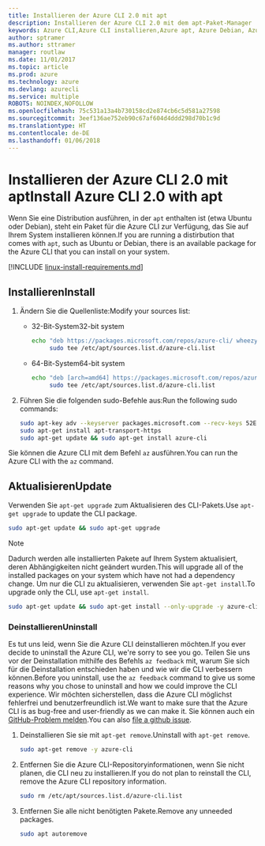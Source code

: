```yaml
---
title: Installieren der Azure CLI 2.0 mit apt
description: Installieren der Azure CLI 2.0 mit dem apt-Paket-Manager
keywords: Azure CLI,Azure CLI installieren,Azure apt, Azure Debian, Azure Ubuntu
author: sptramer
ms.author: sttramer
manager: routlaw
ms.date: 11/01/2017
ms.topic: article
ms.prod: azure
ms.technology: azure
ms.devlang: azurecli
ms.service: multiple
ROBOTS: NOINDEX,NOFOLLOW
ms.openlocfilehash: 75c531a13a4b730158cd2e874cb6c5d581a27598
ms.sourcegitcommit: 3eef136ae752eb90c67af604d4ddd298d70b1c9d
ms.translationtype: HT
ms.contentlocale: de-DE
ms.lasthandoff: 01/06/2018
---
```

# <a name="install-azure-cli-20-with-apt"></a><span data-ttu-id="cbb4f-104">Installieren der Azure CLI 2.0 mit apt</span><span class="sxs-lookup"><span data-stu-id="cbb4f-104">Install Azure CLI 2.0 with apt</span></span>

<span data-ttu-id="cbb4f-105">Wenn Sie eine Distribution ausführen, in der `apt` enthalten ist (etwa Ubuntu oder Debian), steht ein Paket für die Azure CLI zur Verfügung, das Sie auf Ihrem System installieren können.</span><span class="sxs-lookup"><span data-stu-id="cbb4f-105">If you are running a distirbution that comes with `apt`, such as Ubuntu or Debian, there is an available package for the Azure CLI that you can install on your system.</span></span>

[!INCLUDE [linux-install-requirements.md](includes/linux-install-requirements.md)]

## <a name="install"></a><span data-ttu-id="cbb4f-106">Installieren</span><span class="sxs-lookup"><span data-stu-id="cbb4f-106">Install</span></span>

1. <span data-ttu-id="cbb4f-107">Ändern Sie die Quellenliste:</span><span class="sxs-lookup"><span data-stu-id="cbb4f-107">Modify your sources list:</span></span>

   - <span data-ttu-id="cbb4f-108">32-Bit-System</span><span class="sxs-lookup"><span data-stu-id="cbb4f-108">32-bit system</span></span>

     ```bash
     echo "deb https://packages.microsoft.com/repos/azure-cli/ wheezy main" | \
          sudo tee /etc/apt/sources.list.d/azure-cli.list
     ```

   - <span data-ttu-id="cbb4f-109">64-Bit-System</span><span class="sxs-lookup"><span data-stu-id="cbb4f-109">64-bit system</span></span>

     ```bash
     echo "deb [arch=amd64] https://packages.microsoft.com/repos/azure-cli/ wheezy main" | \
          sudo tee /etc/apt/sources.list.d/azure-cli.list
     ```

2. <span data-ttu-id="cbb4f-110">Führen Sie die folgenden sudo-Befehle aus:</span><span class="sxs-lookup"><span data-stu-id="cbb4f-110">Run the following sudo commands:</span></span>

   ```bash
   sudo apt-key adv --keyserver packages.microsoft.com --recv-keys 52E16F86FEE04B979B07E28DB02C46DF417A0893
   sudo apt-get install apt-transport-https
   sudo apt-get update && sudo apt-get install azure-cli
   ```

<span data-ttu-id="cbb4f-111">Sie können die Azure CLI mit dem Befehl `az` ausführen.</span><span class="sxs-lookup"><span data-stu-id="cbb4f-111">You can run the Azure CLI with the `az` command.</span></span>

## <a name="update"></a><span data-ttu-id="cbb4f-112">Aktualisieren</span><span class="sxs-lookup"><span data-stu-id="cbb4f-112">Update</span></span>

<span data-ttu-id="cbb4f-113">Verwenden Sie `apt-get upgrade` zum Aktualisieren des CLI-Pakets.</span><span class="sxs-lookup"><span data-stu-id="cbb4f-113">Use `apt-get upgrade` to update the CLI package.</span></span>

   ```bash
   sudo apt-get update && sudo apt-get upgrade
   ```

> [!NOTE]
> <span data-ttu-id="cbb4f-114">Dadurch werden alle installierten Pakete auf Ihrem System aktualisiert, deren Abhängigkeiten nicht geändert wurden.</span><span class="sxs-lookup"><span data-stu-id="cbb4f-114">This will upgrade all of the installed packages on your system which have not had a dependency change.</span></span>
> <span data-ttu-id="cbb4f-115">Um nur die CLI zu aktualisieren, verwenden Sie `apt-get install`.</span><span class="sxs-lookup"><span data-stu-id="cbb4f-115">To upgrade only the CLI, use `apt-get install`.</span></span>
> ```bash
> sudo apt-get update && sudo apt-get install --only-upgrade -y azure-cli
> ```

### <a name="uninstall"></a><span data-ttu-id="cbb4f-116">Deinstallieren</span><span class="sxs-lookup"><span data-stu-id="cbb4f-116">Uninstall</span></span>

<span data-ttu-id="cbb4f-117">Es tut uns leid, wenn Sie die Azure CLI deinstallieren möchten.</span><span class="sxs-lookup"><span data-stu-id="cbb4f-117">If you ever decide to uninstall the Azure CLI, we're sorry to see you go.</span></span> <span data-ttu-id="cbb4f-118">Teilen Sie uns vor der Deinstallation mithilfe des Befehls `az feedback` mit, warum Sie sich für die Deinstallation entschieden haben und wie wir die CLI verbessern können.</span><span class="sxs-lookup"><span data-stu-id="cbb4f-118">Before you uninstall, use the `az feedback` command to give us some reasons why you chose to uninstall and how we could improve the CLI experience.</span></span> <span data-ttu-id="cbb4f-119">Wir möchten sicherstellen, dass die Azure CLI möglichst fehlerfrei und benutzerfreundlich ist.</span><span class="sxs-lookup"><span data-stu-id="cbb4f-119">We want to make sure that the Azure CLI is as bug-free and user-friendly as we can make it.</span></span> <span data-ttu-id="cbb4f-120">Sie können auch ein [GitHub-Problem melden](https://github.com/Azure/azure-cli/issues).</span><span class="sxs-lookup"><span data-stu-id="cbb4f-120">You can also [file a github issue](https://github.com/Azure/azure-cli/issues).</span></span>

1. <span data-ttu-id="cbb4f-121">Deinstallieren Sie sie mit `apt-get remove`.</span><span class="sxs-lookup"><span data-stu-id="cbb4f-121">Uninstall with `apt-get remove`.</span></span>

    ```bash
    sudo apt-get remove -y azure-cli
    ```

2. <span data-ttu-id="cbb4f-122">Entfernen Sie die Azure CLI-Repositoryinformationen, wenn Sie nicht planen, die CLI neu zu installieren.</span><span class="sxs-lookup"><span data-stu-id="cbb4f-122">If you do not plan to reinstall the CLI, remove the Azure CLI repository information.</span></span>

   ```bash
   sudo rm /etc/apt/sources.list.d/azure-cli.list
   ```

3. <span data-ttu-id="cbb4f-123">Entfernen Sie alle nicht benötigten Pakete.</span><span class="sxs-lookup"><span data-stu-id="cbb4f-123">Remove any unneeded packages.</span></span>

   ```bash
   sudo apt autoremove
   ```

